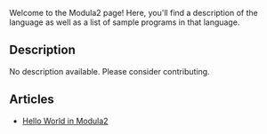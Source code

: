 Welcome to the Modula2 page! Here, you'll find a description of the language as well as a list of sample programs in that language.

## Description

No description available. Please consider contributing.

## Articles

- [Hello World in Modula2](https://sampleprograms.io/projects/hello-world/modula2)